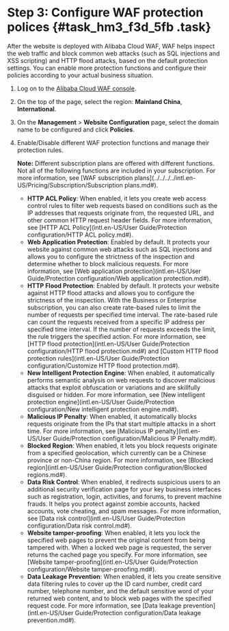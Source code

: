 # Step 3: Configure WAF protection polices {#task_hm3_f3d_5fb .task}

After the website is deployed with Alibaba Cloud WAF, WAF helps inspect the web traffic and block common web attacks \(such as SQL injections and XSS scripting\) and HTTP flood attacks, based on the default protection settings. You can enable more protection functions and configure their policies according to your actual business situation.

1.  Log on to the [Alibaba Cloud WAF console](https://yundun.console.aliyun.com/?p=waf). 
2.  On the top of the page, select the region: **Mainland China**, **International**. 
3.  On the **Management** \> **Website Configuration** page, select the domain name to be configured and click **Policies**. 
4.  Enable/Disable different WAF protection functions and manage their protection rules. 

    **Note:** Different subscription plans are offered with different functions. Not all of the following functions are included in your subscription. For more information, see [WAF subscription plans](../../../../intl.en-US/Pricing/Subscription/Subscription plans.md#).

    -   **HTTP ACL Policy**: When enabled, it lets you create web access control rules to filter web requests based on conditions such as the IP addresses that requests originate from, the requested URL, and other common HTTP request header fields. For more information, see [HTTP ACL Policy](intl.en-US/User Guide/Protection configuration/HTTP ACL policy.md#).
    -   **Web Application Protection**: Enabled by default. It protects your website against common web attacks such as SQL injections and allows you to configure the strictness of the inspection and determine whether to block malicious requests. For more information, see [Web application protection](intl.en-US/User Guide/Protection configuration/Web application protection.md#).
    -   **HTTP Flood Protection**: Enabled by default. It protects your website against HTTP flood attacks and allows you to configure the strictness of the inspection. With the Business or Enterprise subscription, you can also create rate-based rules to limit the number of requests per specified time interval. The rate-based rule can count the requests received from a specific IP address per specified time interval. If the number of requests exceeds the limit, the rule triggers the specified action. For more information, see [HTTP flood protection](intl.en-US/User Guide/Protection configuration/HTTP flood protection.md#) and [Custom HTTP flood protection rules](intl.en-US/User Guide/Protection configuration/Customize HTTP flood protection.md#).
    -   **New Intelligent Protection Engine**: When enabled, it automatically performs semantic analysis on web requests to discover malicious attacks that exploit obfuscation or variations and are skillfully disguised or hidden. For more information, see [New intelligent protection engine](intl.en-US/User Guide/Protection configuration/New intelligent protection engine.md#).
    -   **Malicious IP Penalty**: When enabled, it automatically blocks requests originate from the IPs that start multiple attacks in a short time. For more information, see [Malicious IP penalty](intl.en-US/User Guide/Protection configuration/Malicious IP Penalty.md#).
    -   **Blocked Region**: When enabled, it lets you block requests originate from a specified geolocation, which currently can be a Chinese province or non-China region. For more information, see [Blocked region](intl.en-US/User Guide/Protection configuration/Blocked regions.md#).
    -   **Data Risk Control**: When enabled, it redirects suspicious users to an additional security verification page for your key business interfaces such as registration, login, activities, and forums, to prevent machine frauds. It helps you protect against zombie accounts, hacked accounts, vote cheating, and spam messages. For more information, see [Data risk control](intl.en-US/User Guide/Protection configuration/Data risk control.md#).
    -   **Website tamper-proofing**: When enabled, it lets you lock the specified web pages to prevent the original content from being tampered with. When a locked web page is requested, the server returns the cached page you specify. For more information, see [Website tamper-proofing](intl.en-US/User Guide/Protection configuration/Website tamper-proofing.md#).
    -   **Data Leakage Prevention**: When enabled, it lets you create sensitive data filtering rules to cover up the ID card number, credit card number, telephone number, and the default sensitive word of your returned web content, and to block web pages with the specified request code. For more information, see [Data leakage prevention](intl.en-US/User Guide/Protection configuration/Data leakage prevention.md#).


